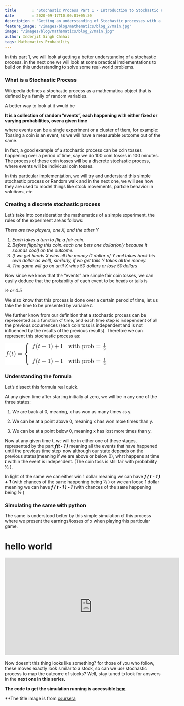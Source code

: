 ```yaml
---
title       : "Stochastic Process Part 1 - Introduction to Stochastic Processes"
date        : 2020-09-17T10:00:01+05:30
description : "Getting an understanding of Stochastic processes with a basic example"
feature_image: "/images/blog/mathematics/blog_2/main.jpg"
image: "/images/blog/mathematics/blog_2/main.jpg"
author: Inderjit Singh Chahal
tags: Mathematics Probability
---
```


In this part 1, we will look at getting a better understanding of a stochastic process, in the next one we will look at some practical implementations to build on this understanding to solve some real-world problems. 


### What is a Stochastic Process

Wikipedia defines a stochastic process as a mathematical object that is defined by a family of random variables.

A better way to look at it would be

**It is a collection of random “events”, each happening with either fixed or varying probabilities, over a given time**

where events can be a single experiment or a cluster of them, for example:
Tossing a coin is an event, as we will have a measurable outcome out of the same.

In fact, a good example of a stochastic process can be coin tosses happening over a period of time, say we do 100 coin tosses in 100 minutes. The process of these coin tosses will be a discrete stochastic process, where events will be individual coin tosses. 

In this particular implementation, we will try and understand this simple stochastic process or Random walk and in the next one, we will see how they are used to model things like stock movements, particle behavior in solutions, etc. 


### Creating a discrete stochastic process

Let’s take into consideration the mathematics of a simple experiment, the rules of the experiment are as follows:

*There are two players, one X, and the other Y*

1. *Each takes a turn to flip a fair coin.*
2. *Before flipping this coin, each one bets one dollar(only because it sounds cool) on the outcome.*
3. *If we get heads X wins all the money (1 dollar of Y and takes back his own dollar as well), similarly, if we get tails Y takes all the money.*
4. *The game will go on until X wins 50 dollars or lose 50 dollars*


Now since we know that the “events” are simple fair coin tosses, we can easily deduce that the probability of each event to be heads or tails is

 *½ or 0.5*

We also know that this process is done over a certain period of time, let us take the time to be presented by variable ***t***.

We further know from our definition that a stochastic process can be represented as a function of time, and each time step is independent of all the previous occurrences (each coin toss is independent and is not influenced by the results of the previous results). Therefore we can represent this stochastic process as:

![f(t)](/images/blog/mathematics/blog_2/img-f174855ded496f60.jpg)

### Understanding the formula

Let’s dissect this formula real quick. 

At any given time after starting initially at zero, we will be in any one of the three states:

1. We are back at 0, meaning, x has won as many times as y.

2. We can be at a point above 0, meaning x has won more times than y.

3. We can be at a point below 0, meaning x has lost more times than y.

Now at any given time t, we will be in either one of these stages, represented by the part ***f(t - 1 )*** meaning all the events that have happened until the previous time step, now although our state depends on the previous states(meaning if we are above or below 0), what happens at time ***t*** within the event is independent. (The coin toss is still fair with probability ½ ). 

In light of the same we can either win 1 dollar meaning we can have ***f ( t - 1 ) + 1*** (with chances of the same happening being ½ ) or we can loose 1 dollar meaning we can have ***f ( t - 1 ) - 1***  (with chances of the same happening being ½ )

### Simulating the same with python

The same is understood better by this simple simulation of this process where we present the earnings/losses of x when playing this particular game.



<h1> hello world </h1>
<iframe width="560" height="315" src="https://www.youtube.com/embed/juYwca6hJUM" frameborder="0" allow="accelerometer; autoplay; clipboard-write; encrypted-media; gyroscope; picture-in-picture" allowfullscreen></iframe>


Now doesn’t this thing looks like something? for those of you who follow, these moves exactly look similar to a stock, so can we use stochastic process to map the outcome of stocks? Well, stay tuned to look for answers in the **next one in this series.**


**The code to get the simulation running is accessible [here](https://github.com/chahalinder0007/Blog_references)**

**The title image is from [coursera](https://www.coursera.org/learn/stochasticprocesses)